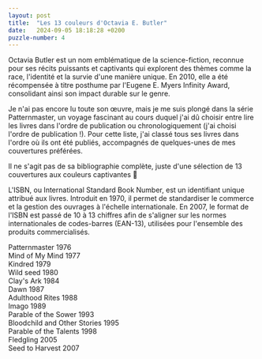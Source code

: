 ```yaml
---
layout: post
title:  "Les 13 couleurs d'Octavia E. Butler"
date:   2024-09-05 18:18:28 +0200
puzzle-number: 4
---
```

Octavia Butler est un nom emblématique de la science-fiction, reconnue pour ses récits puissants et captivants qui explorent des thèmes comme la race, l'identité et la survie d'une manière unique. En 2010, elle a été récompensée à titre posthume par l'Eugene E. Myers Infinity Award, consolidant ainsi son impact durable sur le genre.

Je n'ai pas encore lu toute son œuvre, mais je me suis plongé dans la série Patternmaster, un voyage fascinant au cours duquel j'ai dû choisir entre lire les livres dans l'ordre de publication ou chronologiquement (j'ai choisi l'ordre de publication !). Pour cette liste, j'ai classé tous ses livres dans l'ordre où ils ont été publiés, accompagnés de quelques-unes de mes couvertures préférées.

Il ne s'agit pas de sa bibliographie complète, juste d'une sélection de 13 couvertures aux couleurs captivantes 🙂

L'ISBN, ou International Standard Book Number, est un identifiant unique attribué aux livres. Introduit en 1970, il permet de standardiser le commerce et la gestion des ouvrages à l'échelle internationale. En 2007, le format de l'ISBN est passé de 10 à 13 chiffres afin de s'aligner sur les normes internationales de codes-barres (EAN-13), utilisées pour l'ensemble des produits commercialisés.

<div class="grid grid-1-to-3up grid-1-to-4up grid-1-to-5up">
        <div>
          <img src="{{ '/assets/images/butlerscolors/patternmaster.jpg' | absolute_url }}" alt="">
          <figcaption>Patternmaster 1976</figcaption>
        </div>
        <div>
          <img src="{{ '/assets/images/butlerscolors/mind-of-my-mind.jpg' | absolute_url }}" alt="">
          <figcaption>Mind of My Mind 1977</figcaption>
        </div>
        <div>
          <img src="{{ '/assets/images/butlerscolors/kindred.jpg' | absolute_url }}"  alt="">
          <figcaption>Kindred  1979</figcaption>
        </div>
        <div>
          <img src="{{ '/assets/images/butlerscolors/wild-seed.jpg'| absolute_url }}" alt="">
          <figcaption>Wild seed 1980</figcaption>
        </div>
        <div>
          <img src="{{ 'assets/images/butlerscolors/clays-ark.jpg'| absolute_url }}" alt="">
          <figcaption>Clay's Ark 1984</figcaption>
        </div>
        <div>
          <img src="{{ '/assets/images/butlerscolors/dawn.jpg'| absolute_url }}" alt="">
          <figcaption>Dawn 1987</figcaption>
        </div>
        <div>
          <img src="{{ '/assets/images/butlerscolors/adulthood-rites.jpg'| absolute_url }}" alt="">
          <figcaption>Adulthood Rites 1988</figcaption>
        </div>
        <div>
          <img src="{{ '/assets/images/butlerscolors/Imago.jpg'| absolute_url }}" alt="">
          <figcaption>Imago 1989</figcaption>
        </div>
        <div>
          <img src="{{ '/assets/images/butlerscolors/parable-of-the-sower.jpg'| absolute_url }}" alt="">
          <figcaption>Parable of the Sower 1993</figcaption>
        </div>
        <div>
          <img src="{{ '/assets/images/butlerscolors/bloodchild.jpg'| absolute_url }}" alt="">
          <figcaption>Bloodchild and Other Stories 1995</figcaption>
        </div>
        <div>
          <img src="{{ '/assets/images/butlerscolors/parable-of-the-talent.jpg'| absolute_url }}" alt="">
          <figcaption>Parable of the Talents 1998</figcaption>
        </div>
        <div>
          <img src="{{ '/assets/images/butlerscolors/fledging.jpg'| absolute_url }}" alt="">
          <figcaption>Fledgling 2005</figcaption>
        </div>
        <div>
          <img src="{{ '/assets/images/butlerscolors/seed-to-harvest.jpg'| absolute_url }}" alt="">
          <figcaption>Seed to Harvest 2007</figcaption>
        </div>                
</div>